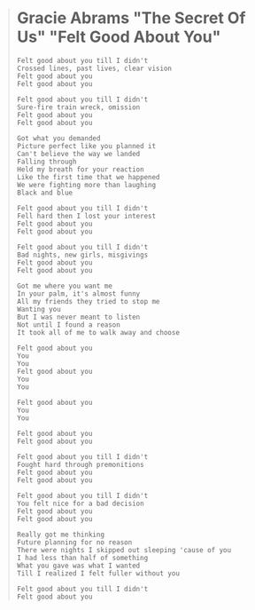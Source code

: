 > # **Gracie Abrams "The Secret Of Us" "Felt Good About You"**
>
>```
> Felt good about you till I didn't
> Crossed lines, past lives, clear vision
> Felt good about you
> Felt good about you
>
> Felt good about you till I didn't
> Sure-fire train wreck, omission
> Felt good about you
> Felt good about you
>
> Got what you demanded
> Picture perfect like you planned it
> Can't believe the way we landed
> Falling through
> Held my breath for your reaction
> Like the first time that we happened
> We were fighting more than laughing
> Black and blue
>
> Felt good about you till I didn't
> Fell hard then I lost your interest
> Felt good about you
> Felt good about you
> 
> Felt good about you till I didn't
> Bad nights, new girls, misgivings
> Felt good about you
> Felt good about you
>
> Got me where you want me
> In your palm, it's almost funny
> All my friends they tried to stop me
> Wanting you
> But I was never meant to listen
> Not until I found a reason
> It took all of me to walk away and choose
>
> Felt good about you
> You
> You
> Felt good about you
> You
> You
> 
> Felt good about you
> You
> You
> 
> Felt good about you
> Felt good about you
> 
> Felt good about you till I didn't
> Fought hard through premonitions
> Felt good about you
> Felt good about you
>
> Felt good about you till I didn't
> You felt nice for a bad decision
> Felt good about you
> Felt good about you
> 
> Really got me thinking
> Future planning for no reason
> There were nights I skipped out sleeping 'cause of you
> I had less than half of something
> What you gave was what I wanted
> Till I realized I felt fuller without you
>
> Felt good about you till I didn't
> Felt good about you
>```

